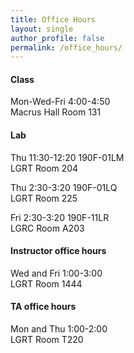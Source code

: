 ```yaml
---
title: Office Hours
layout: single
author_profile: false
permalink: /office_hours/
---
```


#### Class

Mon-Wed-Fri 4:00-4:50  
Macrus Hall Room 131 

#### Lab

Thu 11:30-12:20 190F-01LM  
LGRT Room 204  
   
Thu 2:30-3:20 190F-01LQ  
LGRT Room 225  

Fri 2:30-3:20 190F-11LR  
LGRC Room A203

#### Instructor office hours
  
Wed and Fri 1:00-3:00  
LGRT Room 1444

#### TA office hours

Mon and Thu 1:00-2:00  
LGRT Room T220
